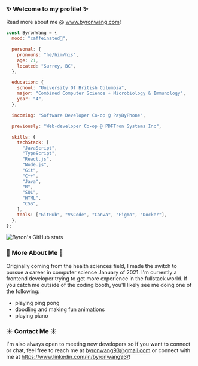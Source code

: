### ✨ Welcome to my profile! ✨

Read more about me @ www.byronwang.com!

```javascript
const ByronWang = {
  mood: "caffeinated🔋",

  personal: {
    pronouns: "he/him/his",
    age: 21,
    located: "Surrey, BC",
  },

  education: {
    school: "University Of British Columbia",
    major: "Combined Computer Science + Microbiology & Immunology",
    year: "4",
  },

  incoming: "Software Developer Co-op @ PayByPhone",

  previously: "Web-developer Co-op @ PDFTron Systems Inc",

  skills: {
    techStack: [
      "JavaScript",
      "TypeScript",
      "React.js",
      "Node.js",
      "Git",
      "C++",
      "Java",
      "R",
      "SQL",
      "HTML",
      "CSS",
    ],
    tools: ["GitHub", "VSCode", "Canva", "Figma", "Docker"],
  },
};
```

![Byron's GitHub stats](https://github-readme-stats.vercel.app/api?username=byronwang93&show_icons=true&theme=radical)

### 🌱 More About Me 🌱

Originally coming from the health sciences field, I made the switch to pursue a career in computer science January of 2021. I'm currently a frontend developer trying to get more experience in the fullstack world. If you catch me outside of the coding booth, you'll likely see me doing one of the following:

- playing ping pong
- doodling and making fun animations
- playing piano

### ☀️ Contact Me ☀️

I'm also always open to meeting new developers so if you want to connect or chat, feel free to reach me at byronwang93@gmail.com or connect with me at https://www.linkedin.com/in/byronwang93/!

<!--
**byronwang93/byronwang93** is a ✨ _special_ ✨ repository because its `README.md` (this file) appears on your GitHub profile.

Here are some ideas to get you started:

- 🔭 I’m currently working on ...
- 🌱 I’m currently learning ...
- 👯 I’m looking to collaborate on ...
- 🤔 I’m looking for help with ...
- 💬 Ask me about ...
- 📫 How to reach me: ...
- 😄 Pronouns: ...
- ⚡ Fun fact: ...
-->
